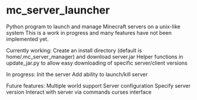 # mc_server_launcher
Python program to launch and manage Minecraft servers on a unix-like system
This is a work in progress and many features have not been implemented yet.

Currently working:
Create an install directory (default is home/.mc_server_manager) and download server.jar
Helper functions in update_jar.py to allow easy downloading of specific server/client versions

In progress:
Init the server
Add ability to launch/kill server

Future features:
Multiple world support
Server configuration
Specify server version
Interact with server via commands
curses interface



